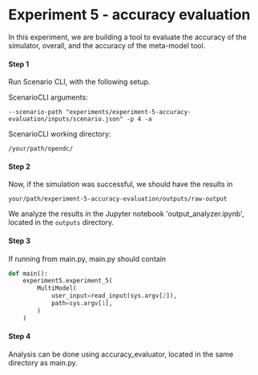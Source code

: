 # Experiment 5 - accuracy evaluation

In this experiment, we are building a tool to evaluate the accuracy of the simulator, overall, and the 
accuracy of the meta-model tool.

#### Step 1
Run Scenario CLI, with the following setup.

ScenarioCLI arguments:
```
--scenario-path "experiments/experiment-5-accuracy-evaluation/inputs/scenario.json" -p 4 -a
```

ScenarioCLI working directory:
```
/your/path/opendc/
```

#### Step 2
Now, if the simulation was successful, we should have the results in 
```
your/path/experiment-5-accuracy-evaluation/outputs/raw-output
```

We analyze the results in the Jupyter notebook 'output_analyzer.ipynb', located in the ```outputs``` directory.

#### Step 3
If running from main.py, main.py should contain
```python
def main():
    experiment5.experiment_5(
        MultiModel(
            user_input=read_input(sys.argv[2]),
            path=sys.argv[1],
        )
    )
```

#### Step 4
Analysis can be done using accuracy_evaluator, located in the same directory as main.py.
